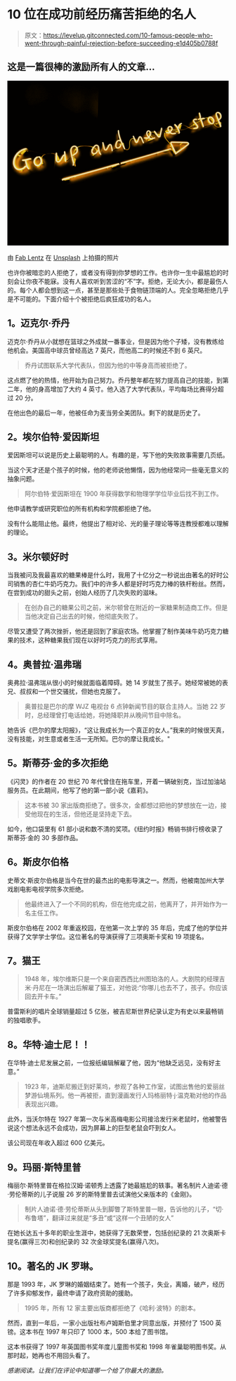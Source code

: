 # 10 位在成功前经历痛苦拒绝的名人

> 原文：<https://levelup.gitconnected.com/10-famous-people-who-went-through-painful-rejection-before-succeeding-e1d405b0788f>

## 这是一篇很棒的激励所有人的文章…

![](img/1411fed96c93ebe33491140e7a5ee21a.png)

由 [Fab Lentz](https://unsplash.com/@fossy?utm_source=medium&utm_medium=referral) 在 [Unsplash](https://unsplash.com?utm_source=medium&utm_medium=referral) 上拍摄的照片

也许你被暗恋的人拒绝了，或者没有得到你梦想的工作。也许你一生中最尴尬的时刻会让你夜不能寐。没有人喜欢听到苦涩的“不”字。拒绝，无论大小，都是最伤人的。每个人都会想到这一点，甚至是那些处于食物链顶端的人。完全忽略拒绝几乎是不可能的。下面介绍十个被拒绝后疯狂成功的名人。

## **1。迈克尔·乔丹**

迈克尔·乔丹从小就想在篮球之外成就一番事业，但是因为他个子矮，没有教练给他机会。美国高中球员曾经高达 7 英尺，而他高二的时候还不到 6 英尺。

> 乔丹试图联系大学代表队，但因为他的中等身高而被拒绝了。

这点燃了他的热情，他开始为自己努力。乔丹整年都在努力提高自己的技能，到第二年，他的身高增加了大约 4 英寸。他入选了大学代表队，平均每场比赛得分超过 20 分。

在他出色的最后一年，他被任命为麦当劳全美团队。剩下的就是历史了。

## **2。埃尔伯特·爱因斯坦**

爱因斯坦可以说是历史上最聪明的人。有趣的是，写下他的失败故事需要几页纸。

当这个天才还是个孩子的时候，他的老师说他懒惰，因为他经常问一些毫无意义的抽象问题。

> 阿尔伯特·爱因斯坦在 1900 年获得数学和物理学学位毕业后找不到工作。

他申请教学或研究职位的所有机构和学院都拒绝了他。

没有什么能阻止他。最终，他提出了相对论、光的量子理论等等连教授都难以理解的理论。

## **3。米尔顿好时**

当我被问及我最喜欢的糖果棒是什么时，我用了十亿分之一秒说出由著名的好时公司销售的杏仁牛奶巧克力。我们中的许多人都是好时巧克力棒的铁杆粉丝。然而，在尝到成功的甜头之前，创始人经历了几次失败的滋味。

> 在创办自己的糖果公司之前，米尔顿曾在附近的一家糖果制造商工作。但是当他决定自己出去的时候，他彻底失败了。

尽管又遭受了两次挫折，他还是回到了家庭农场。他掌握了制作美味牛奶巧克力糖果的技术，这种糖果我们现在以好时巧克力的形式享用。

## **4。奥普拉·温弗瑞**

奥弗拉·温弗瑞从很小的时候就面临着障碍。她 14 岁就生了孩子。她经常被她的表兄、叔叔和一个世交骚扰，但她也克服了。

> 奥普拉是巴尔的摩 WJZ 电视台 6 点钟新闻节目的联合主持人。当她 22 岁时，总经理曾打电话给她，将她降职并从晚间节目中除名。

她告诉《巴尔的摩太阳报》，“这让我成长为一个真正的女人。”我来的时候很天真，没有技能，对生意或者生活一无所知。巴尔的摩让我成长。"

## **5。斯蒂芬·金的多次拒绝**

《闪灵》的作者在 20 世纪 70 年代曾住在拖车里，开着一辆破别克，当过加油站服务员。在此期间，他写了他的第一部小说《嘉莉》。

> 这本书被 30 家出版商拒绝了。很多次，金都想过把他的梦想放在一边，接受他现在的生活，但他还是坚持走下去。

如今，他口袋里有 61 部小说和数不清的奖项。《纽约时报》畅销书排行榜收录了斯蒂芬·金的 30 多部作品。

## **6。斯皮尔伯格**

史蒂文·斯皮尔伯格是当今在世的最杰出的电影导演之一。然而，他被南加州大学戏剧电影电视学院多次拒绝。

> 他最终进入了一个不同的机构，但在他完成之前，他离开了，并开始作为一名主任工作。

斯皮尔伯格在 2002 年重返校园，在他第一次上学的 35 年后，完成了他的学位并获得了文学学士学位。这位著名的导演获得了三项奥斯卡奖和 19 项提名。

## **7。猫王**

> 1948 年，埃尔维斯只是一个来自密西西比州图珀洛的人。大剧院的经理吉米·丹尼在一场演出后解雇了猫王，对他说:“你哪儿也去不了，孩子。你应该回去开卡车。”

普雷斯利的唱片全球销量超过 5 亿张，被吉尼斯世界纪录认定为有史以来最畅销的独唱歌手。

## **8。华特·迪士尼！！**

在华特·迪士尼发展之前，一位报纸编辑解雇了他，因为“他缺乏远见，没有好主意。”

> 1923 年，迪斯尼搬迁到好莱坞，参观了各种工作室，试图出售他的爱丽丝梦游仙境系列。他一再被拒，直到漫画发行人玛格丽特·j·温克勒对他的作品表现出兴趣。

此外，当沃尔特在 1927 年第一次与米高梅电影公司接洽发行米老鼠时，他被警告说这个想法永远不会成功，因为屏幕上的巨型老鼠会吓到女人。

该公司现在年收入超过 600 亿美元。

## **9。玛丽·斯特里普**

梅丽尔·斯特里普在格拉汉姆·诺顿秀上透露了她最尴尬的轶事。著名制片人迪诺·德·劳伦蒂斯的儿子说服 26 岁的斯特里普去试演他父亲版本的《金刚》。

> 制片人迪诺·德·劳伦蒂斯从头到脚瞥了斯特里普一眼，告诉他的儿子，“切·布鲁塔”，翻译过来就是“多丑”或“这样一个丑陋的女人”

在她长达五十多年的职业生涯中，她获得了无数荣誉，包括创纪录的 21 次奥斯卡提名(赢得三次)和创纪录的 32 次金球奖提名(赢得八次)。

## 10。著名的 JK 罗琳。

那是 1993 年，JK 罗琳的婚姻结束了。她有一个孩子，失业，离婚，破产，经历了许多抑郁发作，最终申请了政府资助的援助。

> 1995 年，所有 12 家主要出版商都拒绝了《哈利·波特》的剧本。

然而，直到一年后，一家小出版社布卢姆斯伯里才同意出版，并预付了 1500 英镑。这本书在 1997 年只印了 1000 本，500 本给了图书馆。

这本书获得了 1997 年英国图书奖年度儿童图书奖和 1998 年雀巢聪明图书奖。从那时起，她再也不用回头看了。

*感谢阅读。让我们在评论中知道哪一个给了你最大的激励。*